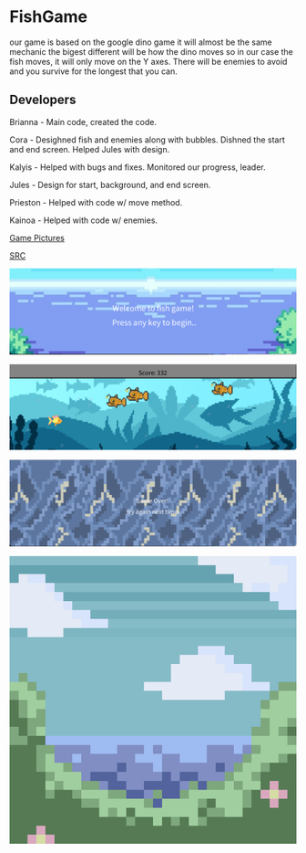 # FishGame
our game is based on the google dino game it will almost be the same mechanic the bigest different will be how the dino moves so in our case the fish moves, it will only move on the Y axes. There will be enemies to avoid and you survive for the longest that you can.

## Developers
Brianna - Main code, created the code.

Cora - Desighned fish and enemies along with bubbles. Dishned the start and end screen. Helped Jules with design.

Kalyis - Helped with bugs and fixes. Monitored our progress, leader.

Jules - Design for start, background, and end screen.

Prieston - Helped with code w/ move method.

Kainoa - Helped with code w/ enemies.


[Game Pictures](https://github.com/Dot310/FishGame/tree/main/images)

[SRC](https://github.com/Dot310/FishGame/tree/main/src)

![Start](https://github.com/Dot310/FishGame/blob/main/images/Start.png)

![Game](https://github.com/Dot310/FishGame/blob/main/images/Game.png)

![End](https://github.com/Dot310/FishGame/blob/main/images/End.png)

![gif](https://github.com/Dot310/FishGame/blob/main/images/clouds.gif?raw=true)
